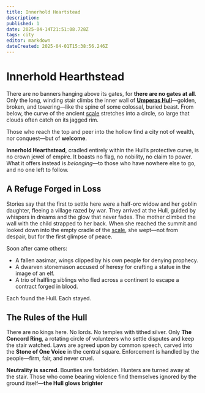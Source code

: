 ```yaml
---
title: Innerhold Heartstead
description: 
published: 1
date: 2025-04-14T21:51:08.728Z
tags: city
editor: markdown
dateCreated: 2025-04-01T15:38:56.246Z
---
```


# Innerhold Hearthstead

There are no banners hanging above its gates, for **there are no gates at all**. Only the long, winding stair climbs the inner wall of **[Umperas Hull](/geography/landmark/scale/umperas-hull.md)**—golden, broken, and towering—like the spine of some colossal, buried beast. From below, the curve of the ancient [scale](/geography/landmark/scale.md) stretches into a circle, so large that clouds often catch on its jagged rim.

Those who reach the top and peer into the hollow find a city not of wealth, nor conquest—but of **welcome**.

**Innerhold Hearthstead**, cradled entirely within the Hull’s protective curve, is no crown jewel of empire. It boasts no flag, no nobility, no claim to power. What it offers instead is *belonging*—to those who have nowhere else to go, and no one left to follow.

## A Refuge Forged in Loss

Stories say that the first to settle here were a half-orc widow and her goblin daughter, fleeing a village razed by war. They arrived at the Hull, guided by whispers in dreams and the glow that never fades. The mother climbed the wall with the child strapped to her back. When she reached the summit and looked down into the empty cradle of the [scale](/geography/landmark/scale.md), she wept—not from despair, but for the first glimpse of peace.

Soon after came others:
- A fallen aasimar, wings clipped by his own people for denying prophecy.
- A dwarven stonemason accused of heresy for crafting a statue in the image of an elf.
- A trio of halfling siblings who fled across a continent to escape a contract forged in blood.

Each found the Hull.
Each stayed.

## The Rules of the Hull

There are no kings here. No lords. No temples with tithed silver. Only **The Concord Ring**, a rotating circle of volunteers who settle disputes and keep the stair watched. Laws are agreed upon by common speech, carved into the **Stone of One Voice** in the central square. Enforcement is handled by the people—firm, fair, and never cruel.

**Neutrality is sacred**. Bounties are forbidden. Hunters are turned away at the stair. Those who come bearing violence find themselves ignored by the ground itself—**the Hull glows brighter**
